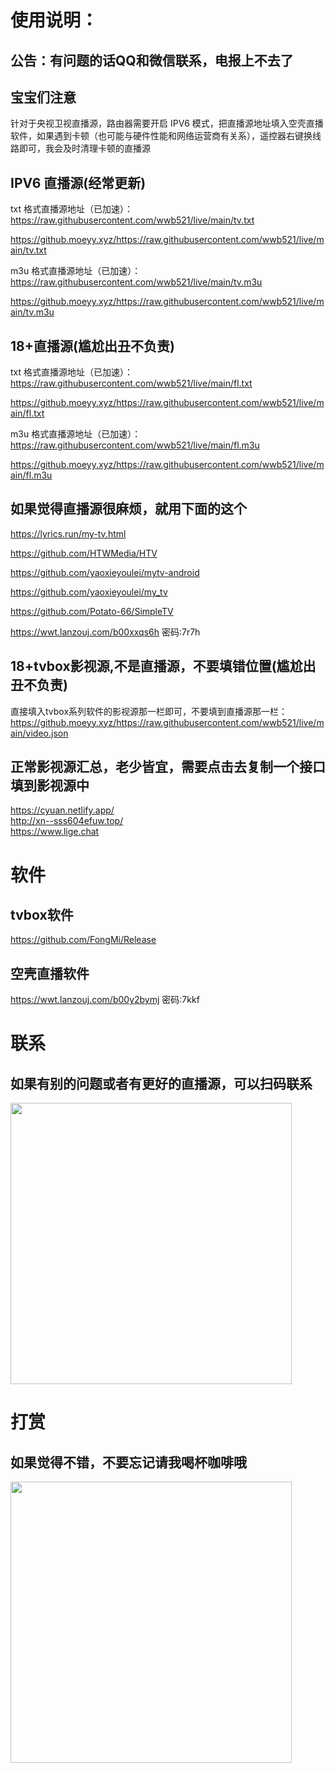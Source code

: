 # 使用说明：

## 公告：有问题的话QQ和微信联系，电报上不去了
## 宝宝们注意<br/>
针对于央视卫视直播源，路由器需要开启 IPV6 模式，把直播源地址填入空壳直播软件，如果遇到卡顿（也可能与硬件性能和网络运营商有关系），遥控器右键换线路即可，我会及时清理卡顿的直播源<br/>

## IPV6 直播源(经常更新)<br/>
txt 格式直播源地址（已加速）：<br/>
https://raw.githubusercontent.com/wwb521/live/main/tv.txt<br/>

https://github.moeyy.xyz/https://raw.githubusercontent.com/wwb521/live/main/tv.txt <br/>

m3u 格式直播源地址（已加速）：<br/>
https://raw.githubusercontent.com/wwb521/live/main/tv.m3u<br/>

https://github.moeyy.xyz/https://raw.githubusercontent.com/wwb521/live/main/tv.m3u <br/>


## 18+直播源(尴尬出丑不负责)<br/>
txt 格式直播源地址（已加速）：<br/>
https://raw.githubusercontent.com/wwb521/live/main/fl.txt<br/>

https://github.moeyy.xyz/https://raw.githubusercontent.com/wwb521/live/main/fl.txt<br/>

m3u 格式直播源地址（已加速）：<br/>
https://raw.githubusercontent.com/wwb521/live/main/fl.m3u<br/>

https://github.moeyy.xyz/https://raw.githubusercontent.com/wwb521/live/main/fl.m3u<br/>

## 如果觉得直播源很麻烦，就用下面的这个<br/>
https://lyrics.run/my-tv.html<br/>

https://github.com/HTWMedia/HTV<br/>

https://github.com/yaoxieyoulei/mytv-android<br/>

https://github.com/yaoxieyoulei/my_tv<br/>

https://github.com/Potato-66/SimpleTV<br/>

https://wwt.lanzouj.com/b00xxqs6h 密码:7r7h<br/>

## 18+tvbox影视源,不是直播源，不要填错位置(尴尬出丑不负责)<br/>
直接填入tvbox系列软件的影视源那一栏即可，不要填到直播源那一栏：<br/>
https://github.moeyy.xyz/https://raw.githubusercontent.com/wwb521/live/main/video.json<br/>

## 正常影视源汇总，老少皆宜，需要点击去复制一个接口填到影视源中
https://cyuan.netlify.app/<br/>
http://xn--sss604efuw.top/<br/>
https://www.lige.chat<br/>

# 软件
## tvbox软件<br/>
https://github.com/FongMi/Release

## 空壳直播软件<br/>
https://wwt.lanzouj.com/b00y2bymj 密码:7kkf<br/>

# 联系
## 如果有别的问题或者有更好的直播源，可以扫码联系
<img src="https://github.com/wwb521/live/blob/main/lx.png" width="450px"><br/>

# 打赏
## 如果觉得不错，不要忘记请我喝杯咖啡哦<br/>
<img src="https://github.com/wwb521/live/blob/main/pay.jpeg" width="450px">
